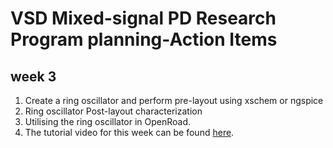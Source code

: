# VSD Mixed-signal PD Research Program planning-Action Items
## week 3
1. Create a ring oscillator and perform pre-layout using xschem or ngspice  <br>
2. Ring oscillator Post-layout characterization
3. Utilising the ring oscillator in OpenRoad.
4. The tutorial video for this week can be found [here](https://onedrive.live.com/?authkey=%21AM19Bje-QSTyDPE&id=E0E9B5EEF85B162E%2198682&cid=E0E9B5EEF85B162E&parId=root&parQt=sharedby&parCid=60A96227DD109893&o=OneUp).
